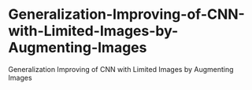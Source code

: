 # Generalization-Improving-of-CNN-with-Limited-Images-by-Augmenting-Images
Generalization Improving of CNN with Limited Images by Augmenting Images
